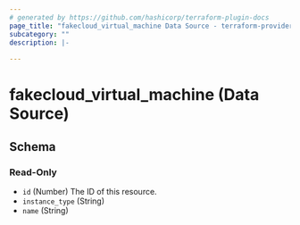```yaml
---
# generated by https://github.com/hashicorp/terraform-plugin-docs
page_title: "fakecloud_virtual_machine Data Source - terraform-provider-fakecloud"
subcategory: ""
description: |-
  
---
```


# fakecloud_virtual_machine (Data Source)





<!-- schema generated by tfplugindocs -->
## Schema

### Read-Only

- `id` (Number) The ID of this resource.
- `instance_type` (String)
- `name` (String)

